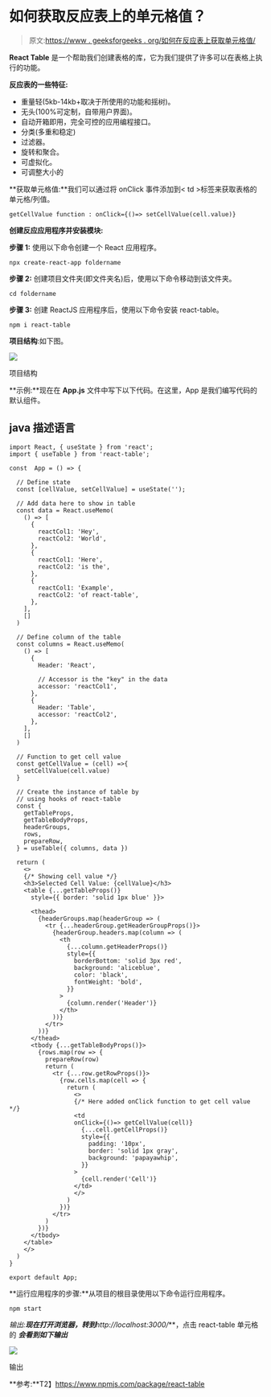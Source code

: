 # 如何获取反应表上的单元格值？

> 原文:[https://www . geeksforgeeks . org/如何在反应表上获取单元格值/](https://www.geeksforgeeks.org/how-to-get-cell-value-on-react-table/)

**React Table** 是一个帮助我们创建表格的库，它为我们提供了许多可以在表格上执行的功能。

**反应表的一些特征:**

*   重量轻(5kb-14kb+取决于所使用的功能和摇树)。
*   无头(100%可定制，自带用户界面)。
*   自动开箱即用，完全可控的应用编程接口。
*   分类(多重和稳定)
*   过滤器。
*   旋转和聚合。
*   可虚拟化。
*   可调整大小的

**获取单元格值:**我们可以通过将 onClick 事件添加到< td >标签来获取表格的单元格/列值。

```
getCellValue function : onClick={()=> setCellValue(cell.value)}
```

**创建反应应用程序并安装模块:**

**步骤 1:** 使用以下命令创建一个 React 应用程序。

```
npx create-react-app foldername
```

**步骤 2:** 创建项目文件夹(即文件夹名)后，使用以下命令移动到该文件夹。

```
cd foldername
```

**步骤 3:** 创建 ReactJS 应用程序后，使用以下命令安装 react-table。

```
npm i react-table
```

**项目结构**:如下图。

![](img/bb05823b3f92060899e5d5d24a329e45.png)

项目结构

**示例:**现在在 **App.js** 文件中写下以下代码。在这里，App 是我们编写代码的默认组件。

## java 描述语言

```
import React, { useState } from 'react';
import { useTable } from 'react-table';

const  App = () => {

  // Define state
  const [cellValue, setCellValue] = useState('');

  // Add data here to show in table
  const data = React.useMemo(
    () => [
      {
        reactCol1: 'Hey',
        reactCol2: 'World',
      },
      {
        reactCol1: 'Here',
        reactCol2: 'is the',
      },
      {
        reactCol1: 'Example',
        reactCol2: 'of react-table',
      },
    ],
    []
  )

  // Define column of the table
  const columns = React.useMemo(
    () => [
      {
        Header: 'React',

        // Accessor is the "key" in the data
        accessor: 'reactCol1',
      },
      {
        Header: 'Table',
        accessor: 'reactCol2',
      },
    ],
    []
  )

  // Function to get cell value
  const getCellValue = (cell) =>{
    setCellValue(cell.value)
  }

  // Create the instance of table by
  // using hooks of react-table
  const {
    getTableProps,
    getTableBodyProps,
    headerGroups,
    rows,
    prepareRow,
  } = useTable({ columns, data })

  return (
    <>
    {/* Showing cell value */}
    <h3>Selected Cell Value: {cellValue}</h3>
    <table {...getTableProps()}
      style={{ border: 'solid 1px blue' }}>

      <thead>
        {headerGroups.map(headerGroup => (
          <tr {...headerGroup.getHeaderGroupProps()}>
            {headerGroup.headers.map(column => (
              <th
                {...column.getHeaderProps()}
                style={{
                  borderBottom: 'solid 3px red',
                  background: 'aliceblue',
                  color: 'black',
                  fontWeight: 'bold',
                }}
              >
                {column.render('Header')}
              </th>
            ))}
          </tr>
        ))}
      </thead>
      <tbody {...getTableBodyProps()}>
        {rows.map(row => {
          prepareRow(row)
          return (
            <tr {...row.getRowProps()}>
              {row.cells.map(cell => {
                return (
                  <>
                  {/* Here added onClick function to get cell value */}
                  <td
                  onClick={()=> getCellValue(cell)}
                    {...cell.getCellProps()}
                    style={{
                      padding: '10px',
                      border: 'solid 1px gray',
                      background: 'papayawhip',
                    }}
                  >
                    {cell.render('Cell')}
                  </td>
                  </>
                )
              })}
            </tr>
          )
        })}
      </tbody>
    </table>
    </>
  )
}

export default App;
```

**运行应用程序的步骤:**从项目的根目录使用以下命令运行应用程序。

```
npm start
```

**输出:**现在打开浏览器，转到***http://localhost:3000/***，点击 react-table 单元格的 ***会看到如下输出***

![](img/b782e4d0f8068137779f2e97576588a8.png)

输出

**参考:**T2】https://www.npmjs.com/package/react-table